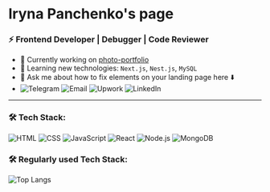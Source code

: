 # Iryna Panchenko's page 
### ⚡ **Frontend Developer** | **Debugger** | **Code Reviewer**

- 🔭 Currently working on [photo-portfolio](https://salo.li/182ef2a)
- 🌱 Learning new technologies: `Next.js`, `Nest.js`, `MySQL`  
- 💬 Ask me about how to fix elements on your landing page here ⬇️
- ![Telegram](https://img.shields.io/badge/Telegram-0088CC?style=for-the-badge&logo=telegram&logoColor=white&link=https://t.me/IraPanchI)
  ![Email](https://img.shields.io/badge/Email-0078D4?style=for-the-badge&logo=gmail&logoColor=white&link=mailto:3041804428puh@gmail.com)
  ![Upwork](https://img.shields.io/badge/Upwork-6FDA44?style=for-the-badge&logo=upwork&logoColor=white&link=https://www.upwork.com/freelancers/~018c664871ad18f4ae)
  ![LinkedIn](https://img.shields.io/badge/LinkedIn-0A66C2?style=for-the-badge&logo=linkedin&logoColor=white&link=https://www.linkedin.com/in/iryna-panchenko-a17902273/)
 

---

### 🛠 Tech Stack:
![HTML](https://img.shields.io/badge/HTML-E34F26?style=for-the-badge&logo=html5&logoColor=white)
![CSS](https://img.shields.io/badge/CSS-1572B6?style=for-the-badge&logo=css3&logoColor=white)
![JavaScript](https://img.shields.io/badge/JavaScript-F7DF1E?style=for-the-badge&logo=javascript&logoColor=black)
![React](https://img.shields.io/badge/React-20232A?style=for-the-badge&logo=react&logoColor=61DAFB)
![Node.js](https://img.shields.io/badge/Node.js-43853D?style=for-the-badge&logo=node.js&logoColor=white)
![MongoDB](https://img.shields.io/badge/MongoDB-4EA94B?style=for-the-badge&logo=mongodb&logoColor=white)

### 🛠 Regularly used Tech Stack:
![Top Langs](https://github-readme-stats.vercel.app/api/top-langs/?username=irapanch&layout=compact&hide=php&langs_count=5&theme=github)






